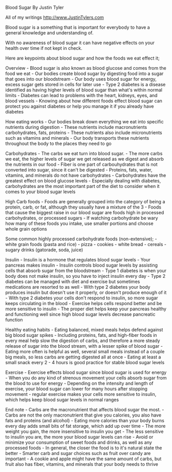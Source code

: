 Blood Sugar
By Justin Tyler

All of my writings
http://www.JustinTylers.com

Blood sugar is a something that is important for everybody to have a general knowledge and understanding of.

With no awareness of blood sugar it can have negative effects on your health over time if not kept in check.

Here are keypoints about blood sugar and how the foods we eat effect it;

Overview 
    - Blood sugar is also known as blood glucose and comes from the food we eat
    - Our bodies create blood sugar by digesting food into a sugar that goes into our bloodstream 
    - Our body uses blood sugar for energy, excess sugar gets stored in cells for later use
    - Type 2 diabetes is a disease identified as having higher levels of blood sugar than what's within normal limits
    - Diabetes can lead to problems with the heart, kidneys, eyes, and blood vessels
    - Knowing about how different foods effect blood sugar can protect you against diabetes or help you manage it if you already have diabetes 

How eating works
    - Our bodies break down everything we eat into specific nutrients during digestion
    - These nutrients include macronutrients carbohydrates, fats, proteins
    - These nutrients also include micronutrients such as vitamins and minerals
    - Our body transports these nutrients throughout the body to the places they need to go 
    
Carbohydrates
    - The carbs we eat turn into blood sugar.
    - The more carbs we eat, the higher levels of sugar we get released as we digest and absorb the nutrients in our food 
    - Fiber is one part of carbouhydrates that is not converted into sugar, since it can't be digested
    - Proteins, fats, water, vitamins, and minerals do not have carbohydrates
    - Carbohydrates have the greatest effect on blood glucose levels
    - Especially dealing with diabetes, carbohydrates are the most important part of the diet to consider when it comes to your blood sugar levels

High Carb foods
    - Foods are generally grouped into the category of being a protein, carb, or fat, although they usually have a mixture of the 3
    - Foods that cause the biggest raise in our blood sugar are foods high in processed carbohydrates, or processed sugars
    - If watching carbohydrate be wary how many of these foods you intake, use smaller portions and choose whole grain options
    
Some common highly processed carbohydrate foods (non-extensive); 
    - white grain foods (pasta and rice)
    - pizza
    - cookies
    - white bread
    - cereals
    - sugary drinks (gatorade, soda, juice)

Insulin
    - Insulin is a hormone that regulates blood sugar levels
    - Your pancreas makes insulin
    - Insulin controls blood sugar levels by assisting cells that absorb sugar from the bloodstream
    - Type 1 diabetes is when your body does not make insulin, so you have to inject insulin every day
    - Type 2 diabetes can be managed with diet and exercise but sometimes medications are resorted to as well 
    - With type 2 diabetes your body produces insulin but doesn't use it properly, or doesn't produce enough of it 
    - With type 2 diabetes your cells don't respond to insulin, so more sugar keeps circulating in the blood 
    - Exercise helps cells respond better and be more sensitive to insulin
    - The proper diet helps keep your pancreas healthy and functioning well since high blood sugar levels decrease pancreatic function 
    
Healthy eating habits 
    - Eating balanced, mixed meals helps defend against big blood sugar spikes
    - Including proteins, fats, and high-fiber foods in every meal help slow the digestion of carbs, and therefore a more steady release of sugar into the blood stream, with a lesser spike of blood sugar
    - Eating more often is helpful as well, several small meals instead of a couple big meals, so less carbs are getting digested all at once
    - Eating at least a small snack every 2 - 4 hours is good practice for stable blood sugar levels 

Exercise
    - Exercise effects blood sugar since blood sugar is used for energy
    - When you do any kind of strenous movement  your cells absorb sugar from the blood to use for energy 
    - Depending on the intensity and length of exercise, your blood sugar can lower for many hours after stopping movement
    - regular exercise makes your cells more sensitive to insulin, which helps keep blood sugar levels in normal ranges
    
End note 
    - Carbs are the macronutrient that affects blood sugar the most. 
    - Carbs are not the only macronutrient that give you calories, you also have fats and proteins (and alcohol)
    - Eating more calories than your body burns every day adds small bits of fat storage, which add up over time
    - The more weight you gain, the more insensitive to insulin you get
    - The less sensitive to insulin you are, the more your blood sugar levels can rise
    - Avoid or minimize your consumption of sweet foods and drinks, as well as any processed foods
    - In general, the closer the food is to it's natural state the better
    - Smarter carb and sugar choices such as fruit over candy are important
    - A cookie and apple might have the same amount of carbs, but fruit also has fiber, vitamins, and minerals that your body needs to thrive


